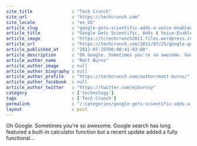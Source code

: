 ```yaml
---
site_title               : "Tech Crunch"
site_url                 : "https://techcrunch.com"
site_locale              : "en_US"
article_slug             : "google-gets-scientific-adds-a-voice-enabled-34-button-calculator-to-desktop-and-mobile-search"
article_title            : "Google Gets Scientific, Adds A Voice-Enabled 34-Button Calculator To Desktop And Mobile Search"
article_image            : "https://tctechcrunch2011.files.wordpress.com/2012/07/awesome.png?w=764&h=400&crop=1"
article_url              : "https://techcrunch.com/2012/07/25/google-gets-scientific-adds-a-voice-enabled-34-button-calculator-to-desktop-and-mobile-search/"
article_published_at     : "2012-07-25T06:08:41-03:00"
article_description      : "Oh Google. Sometimes you're so awesome. Google search has long featured a built-in calculator function but a recent update added a fully functional..."
article_author_name      : "Matt Burns"
article_author_image     : null
article_author_biography : null
article_author_profile   : "https://techcrunch.com/author/matt-burns/"
article_author_facebook  : null
article_author_twitter   : "https://twitter.com/mjburnsy"
category                 : ['technology']
tags                     : ['Tech Crunch']
permalink                : "/:categories/google-gets-scientific-adds-a-voice-enabled-34-button-calculator-to-desktop-and-mobile-search/"
layout                   : post
---
```


Oh Google. Sometimes you're so awesome. Google search has long featured a built-in calculator function but a recent update added a fully functional...
